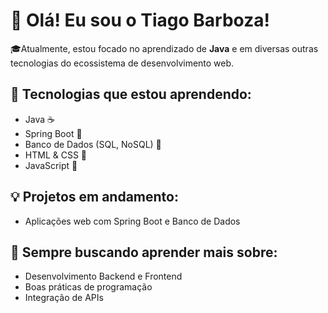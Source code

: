# 👋 Olá! Eu sou o Tiago Barboza!

🎓Atualmente, estou focado no aprendizado de **Java** e em diversas outras tecnologias do ecossistema de desenvolvimento web.

## 🚀 Tecnologias que estou aprendendo:
- Java ☕
- Spring Boot 🌱
- Banco de Dados (SQL, NoSQL) 💾
- HTML & CSS 🎨
- JavaScript 📜

## 💡 Projetos em andamento:
- Aplicações web com Spring Boot e Banco de Dados

## 🌱 Sempre buscando aprender mais sobre:
- Desenvolvimento Backend e Frontend
- Boas práticas de programação
- Integração de APIs

